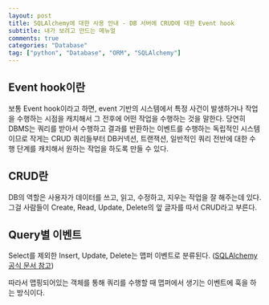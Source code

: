 ```yaml
---
layout: post
title: SQLAlchemy에 대한 사용 안내 - DB 서버에 CRUD에 대한 Event hook
subtitle: 내가 보려고 만드는 메뉴얼
comments: true
categories: "Database"
tag: ["python", "Database", "ORM", "SQLAlchemy"]
---
```


## Event hook이란

보통 Event hook이라고 하면, event 기반의 시스템에서 특정 사건이 발생하거나 작업을 수행하는 시점을 캐치해서 그 전후에 어떤 작업을 수행하는 것을 말한다. 당연히 DBMS는 쿼리를 받아서 수행하고 결과를 반환하는 이벤트를 수행하는 독립적인 시스템 이므로 작게는 CRUD 쿼리들부터 DB커넥션, 트랜잭션, 일반적인 쿼리 전반에 대한 수행 단계를 캐치해서 원하는 작업을 하도록 만들 수 있다.

## CRUD란

DB의 역할은 사용자가 데이터를 쓰고, 읽고, 수정하고, 지우는 작업을 잘 해주는데 있다. 그걸 사람들이 Create, Read, Update, Delete의 앞 글자를 따서 CRUD라고 부른다.

## Query별 이벤트

Select를 제외한 Insert, Update, Delete는 맵퍼 이벤트로 분류된다. ([SQLAlchemy 공식 문서 참고](https://docs.sqlalchemy.org/en/13/orm/events.html#mapper-events))

따라서 맵핑되어있는 객체를 통해 쿼리를 수행할 때 맵퍼에서 생기는 이벤트에 훅을 하는 방식이다.

```python

```
